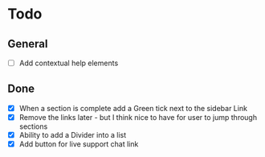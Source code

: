 # Todo

## General

- [ ] Add contextual help elements

## Done

- [X] When a section is complete add a Green tick next to the sidebar Link
- [X] Remove the links later - but I think nice to have for user to jump through sections
- [X] Ability to add a Divider into a list
- [X] Add button for live support chat link

